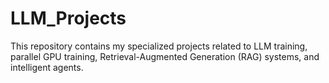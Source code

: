 # LLM_Projects
This repository contains my specialized projects related to LLM training, parallel GPU training, Retrieval-Augmented Generation (RAG) systems, and intelligent agents.
